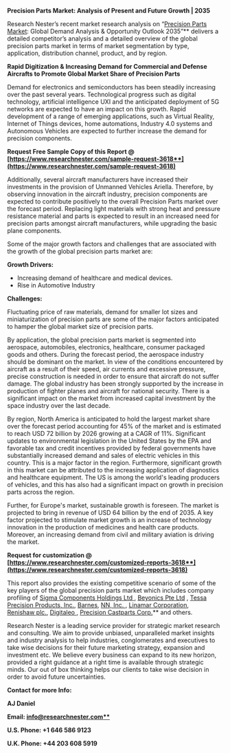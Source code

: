 ﻿**Precision Parts Market: Analysis of Present and Future Growth | 2035**

Research Nester’s recent market research analysis on “[Precision Parts Market](https://www.researchnester.com/reports/precision-parts-market/3618): Global Demand Analysis & Opportunity Outlook 2035”** delivers a detailed competitor’s analysis and a detailed overview of the global precision parts market in terms of market segmentation by type, application, distribution channel, product, and by region. 

**Rapid Digitization & Increasing Demand for Commercial and Defense Aircrafts to Promote Global Market Share of Precision Parts**

Demand for electronics and semiconductors has been steadily increasing over the past several years. Technological progress such as digital technology, artificial intelligence UXI and the anticipated deployment of 5G networks are expected to have an impact on this growth. Rapid development of a range of emerging applications, such as Virtual Reality, Internet of Things devices, home automations, Industry 4.0 systems and Autonomous Vehicles are expected to further increase the demand for precision components.

**Request Free Sample Copy of this Report @ [https://www.researchnester.com/sample-request-3618**](https://www.researchnester.com/sample-request-3618)**

Additionally, several aircraft manufacturers have increased their investments in the provision of Unmanned Vehicles Ariella. Therefore, by observing innovation in the aircraft industry, precision components are expected to contribute positively to the overall Precision Parts market over the forecast period. Replacing light materials with strong heat and pressure resistance material and parts is expected to result in an increased need for precision parts amongst aircraft manufacturers, while upgrading the basic plane components.

Some of the major growth factors and challenges that are associated with the growth of the global precision parts market are:

**Growth Drivers:**

- Increasing demand of healthcare and medical devices.
- Rise in Automotive Industry 

**Challenges:**

Fluctuating price of raw materials, demand for smaller lot sizes and miniaturization of precision parts are some of the major factors anticipated to hamper the global market size of precision parts.

By application, the global precision parts market is segmented into aerospace, automobiles, electronics, healthcare, consumer packaged goods and others. During the forecast period, the aerospace industry should be dominant on the market. In view of the conditions encountered by aircraft as a result of their speed, air currents and excessive pressure, precise construction is needed in order to ensure that aircraft do not suffer damage. The global industry has been strongly supported by the increase in production of fighter planes and aircraft for national security. There is a significant impact on the market from increased capital investment by the space industry over the last decade.

By region, North America is anticipated to hold the largest market share over the forecast period  accounting for 45% of the market and is estimated to reach USD 72 billion by 2026 growing at a CAGR of 11%. Significant updates to environmental legislation in the United States by the EPA and favorable tax and credit incentives provided by federal governments have substantially increased demand and sales of electric vehicles in this country. This is a major factor in the region. Furthermore, significant growth in this market can be attributed to the increasing application of diagnostics and healthcare equipment. The US is among the world's leading producers of vehicles, and this has also had a significant impact on growth in precision parts across the region.

Further, for Europe's market, sustainable growth is foreseen. The market is projected to bring in revenue of USD 64 billion by the end of 2035. A key factor projected to stimulate market growth is an increase of technology innovation in the production of medicines and health care products. Moreover, an increasing demand from civil and military aviation is driving the market.

**Request for customization @ [https://www.researchnester.com/customized-reports-3618**](https://www.researchnester.com/customized-reports-3618)**

This report also provides the existing competitive scenario of some of the key players of the global precision parts market which includes company profiling of [Sigma Components Holdings Ltd ](https://sigma-aero.group/), [Beyonics Pte Ltd](https://www.beyonics.com/) , [Tessa Precision Products, Inc.](https://www.tessaprecision.com/), [Barnes](https://www.onebarnes.com/), [NN, Inc. ](https://www.nninc.com/), [Linamar Corporation](https://www.linamar.com/), [Renishaw plc.](https://www.renishaw.com/en/renishaw-enhancing-efficiency-in-manufacturing-and-healthcare--1030), [Digitaleo ](https://www.armor-meca.com/), [Precision Castparts Corp.](https://precast.com/)** and others.

Research Nester is a leading service provider for strategic market research and consulting. We aim to provide unbiased, unparalleled market insights and industry analysis to help industries, conglomerates and executives to take wise decisions for their future marketing strategy, expansion and investment etc. We believe every business can expand to its new horizon, provided a right guidance at a right time is available through strategic minds. Our out of box thinking helps our clients to take wise decision in order to avoid future uncertainties.

**Contact for more Info:**

**AJ Daniel**

**Email: [info@researchnester.com**](mailto:info@researchnester.com)**

**U.S. Phone: +1 646 586 9123** 

**U.K. Phone: +44 203 608 5919**






